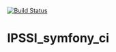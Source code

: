 [![Build
Status](https://travis-ci.com/Atrylon/IPSSI_symfony_ci.svg?branch=master)](https://travis-ci.org/Atrylon/IPSSI_symfony_ci)

# IPSSI_symfony_ci